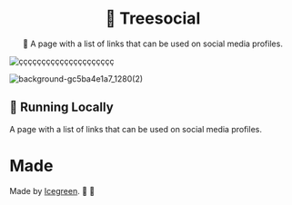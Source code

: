 <h1 align="center">
    <a">🔗 Treesocial</a>
</h1>
<p align="center">🚀 A page with a list of links that can be used on social media profiles.</p>

![ççççççççççççççççççççç](https://user-images.githubusercontent.com/56550632/158990307-72d49ce5-9566-4a06-963c-1a3a86421f3c.png)

![background-gc5ba4e1a7_1280(2)](https://user-images.githubusercontent.com/56550632/158989216-237edafe-f69b-4e50-807f-01c8f0c78986.png)

## 🚀 Running Locally <treesocial>

A page with a list of links that can be used on social media profiles.

# Made

Made by [Icegreen](https://github.com/Icegreeen). 🚀 💜
